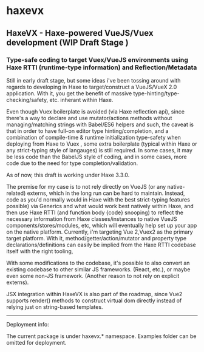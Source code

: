 # haxevx

## HaxeVX - Haxe-powered VueJS/Vuex development (WIP Draft Stage ) 
### Type-safe coding to target Vuex/VueJS environments using Haxe RTTI (runtime-type information) and Reflection/Metadata

Still in early draft stage, but some ideas i've been tossing around with regards to developing in Haxe to target/construct a VueJS/VueX 2.0 application. With it, you get the benefit of massive type-hinting/type-checking/safety, etc. inherant within Haxe.

Even though Vuex boilerplate is avoided (via Haxe reflection api), since there's a way to declare and use mutator/actions methods without managing/matching strings with Babel/ES6 helpers and such, the caveat is that in order to have full-on editor type hinting/completion, and a combination of compile-time & runtime initialization type-safety when deploying from Haxe to Vuex , some extra boilerplate (typical within Haxe or any strict-typing style of langauges) is still required. In some cases, it may be less code than the BabelJS style of coding, and in some cases, more code due to the need for type completion/validation.

As of now, this draft is working under Haxe 3.3.0.

The premise for my case is to not rely directly on VueJS (or any native-related) externs, which in the long run can be hard to maintain. Instead, code as you'd normally would in Haxe with the best strict-typing features possible) via Generics and what would work best natively within Haxe, and then use Haxe RTTI (and function body {code} snooping) to reflect the necessary information from Haxe classes/instances to native VueJS components/stores/modules, etc, which will eventually help set up your app on the native platform. Currently, i'm targeting Vue 2,Vuex2 as the primary target platform. With it, method/getter/action/mutator and property type declarations/definitions can easily be implied from the Haxe RTTI codebase itself with the right tooling,

With some modifications to the codebase, it's possible to also convert an existing codebase to other similar JS frameworks. (React, etc.), or maybe even some non-JS framework. (Another reason to not rely on explicit externs).

JSX integration within HaxeVX is also part of the roadmap, since Vue2 supports render() methods to construct virtual dom directly instead of relying just on string-based templates.

_____

Deployment info:
	
The current package is under haxevx.* namespace. Examples folder can be omitted for deployment.

